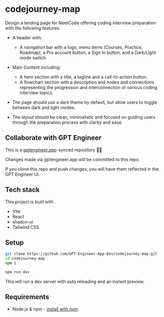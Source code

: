 # codejourney-map

Design a landing page for NeetCode offering coding interview preparation with the following features:

- A header with:
  - A navigation bar with a logo, menu items (Courses, Practice, Roadmap), a Pro account button, a Sign In button, and a Dark/Light mode switch.
  
- Main Content including:
  - A hero section with a title, a tagline and a call-to-action button.
  - A flowchart section with a description and nodes and connections representing the progression and interconnection of various coding interview topics.
  
- The page should use a dark theme by default, but allow users to toggle between dark and light modes.
- The layout should be clean, minimalistic and focused on guiding users through the preparation process with clarity and ease.

## Collaborate with GPT Engineer

This is a [gptengineer.app](https://gptengineer.app)-synced repository 🌟🤖

Changes made via gptengineer.app will be committed to this repo.

If you clone this repo and push changes, you will have them reflected in the GPT Engineer UI.

## Tech stack

This project is built with .

- Vite
- React
- shadcn-ui
- Tailwind CSS

## Setup

```sh
git clone https://github.com/GPT-Engineer-App-Dev/codejourney-map.git
cd codejourney-map
npm i
```

```sh
npm run dev
```

This will run a dev server with auto reloading and an instant preview.

## Requirements

- Node.js & npm - [install with nvm](https://github.com/nvm-sh/nvm#installing-and-updating)
